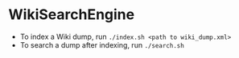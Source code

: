 # WikiSearchEngine

* To index a Wiki dump, run `./index.sh <path to wiki_dump.xml>`
* To search a dump after indexing, run `./search.sh`

